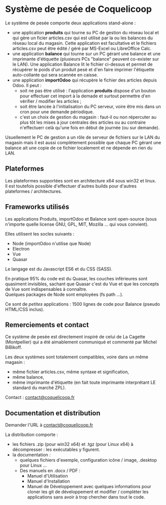# Système de pesée de Coquelicoop

Le système de pesée comporte deux applications stand-alone :

- une application **produits** qui tourne su PC de gestion du réseau local et qui gère un ficier articles.csv qui est utilisé par la ou les balances du réseau local du magasin. Cette application est facultative et le fichiers articles.csv peut être édité / géré par MS-Excel ou LibreOffice Calc.
- une application **balance** qui tourne sur un PC gérant une balance et une imprimante d'étiquette (plusieurs PCs "balance" peuvent co-exister sur le LAN). Une application Balance lit le fichier ci-dessus et permet de récupérer le poids d'un produit pesé et d'en faire imprimer l'étiquette auto-collante qui sera scannée en caisse.
- une application **importOdoo** qui récupère le fichier des articles depuis Odoo. Il peut :
    - soit ne pas être utilisé : l'application **produits** dispose d'un bouton pour effectuer cet import à la demade et
    surtout permettre d'en vérifier / modifier les articles ;
    - soit être lancée à l'initialisation du PC serveur, voire être mis dans un cron pour une demande périodique.
    - c'est un choix de gestion du magasin : faut-il ou non répercuter au plus tôt les mises à jour centrales des articles ou au contraire n'effectuerr celà qu'une fois en début de journée (ou sur demande).

Usuellement le PC de gestion a un rôle de serveur de fichiers sur le LAN du magasin mais il est aussi complètement possible que chaque PC gérant une balance ait une copie de ce fichier localement et ne dépende en rien du LAN.

## Plateformes
Les plateformes supportées sont en architecture x64 sous win32 et linux.  
Il est toutefois possible d'effectuer d'autres builds pour d'autres plateformes / architectures.

## Frameworks utilisés
Les applications Produits, importOdoo et Balance sont open-source (sous n'importe quelle license GNU, GPL, MIT, Mozilla ... qui vous convient).

Elles utilisent les socles suivants :
- Node (importOdoo n'utilise que Node)
- Electron
- Vue
- Quasar

Le langage est du Javascript ES6 et du CSS (SASS).

En pratique 95% du code est du Quasar, les couches inférieures sont quasiment invisibles, sachant que Quasar c'est du Vue et que les concepts de Vue sont indispensables à connaître.  
Quelques packages de Node sont employées (fs path ...).

Ce sont de *petites* applications : 1500 lignes de code pour Balance (pseudo HTML/CSS inclus).

## Remerciements et contact
Ce système de pesée est directement inspiré de celui de La Cagette (Montpellier) qui a été aimablement communiqué et commenté par Michel BiBikoff.  

Les deux systèmes sont totalement compatibles, voire dans un même magasin :
- même fichier articles.csv, même syntaxe et signification,
- même balance,
- même imprimante d'étiquette (en fait toute imprimante interprétant LE standard du marché ZPL).

Contact : contact@coquelicoop.fr

## Documentation et distribution
Demander l'URL à contact@coquelicoop.fr

La distribution comporte :
- les fichiers .zip (pour win32 x64) et .tgz (pour Linux x64) à décompresser : les exécutables y figurent.
- la documentation :
    - quelques fichiers d'exemple, configuration icône / image, .desktop pour Linux ...
    - Des manuels en .docx / PDF :
        - Manuel d'Utilisation
        - Manuel d'Installation
        - Manuel de Développement avec quelques informations pour cloner les git de développement et modifier / compléter les applications sans avoir à trop chercher dans tout le code.

